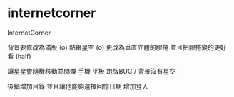 # internetcorner
InternetCorner


背景要修改為滿版 (o)
點綴星空 (o)
更改為垂直立體的膠捲 並且把膠捲變的更好看 (half)

讓星星會隨機移動並閃爍
手機 平板 跑版BUG / 背景沒有星空

後續增加目錄 並且讓他能夠選擇回憶日期 增加登入